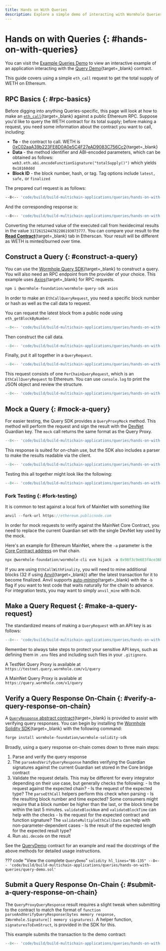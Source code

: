 ```yaml
---
title: Hands on With Queries
description: Explore a simple demo of interacting with Wormhole Queries using an eth_call request to query the supply of wETH on Ethereum using a Wormhole query.
---
```


# Hands on with Queries {: #hands-on-with-queries}

You can visit the [Example Queries Demo](https://wormholelabs-xyz.github.io/example-queries-demo/) to view an interactive example of an application interacting with the [Query Demo](https://github.com/wormholelabs-xyz/example-queries-demo/blob/main/src/QueryDemo.sol){target=\_blank} contract.   

This guide covers using a simple `eth_call` request to get the total supply of WETH on Ethereum.

## RPC Basics {: #rpc-basics}

Before digging into anything Queries-specific, this page will look at how to make an [`eth_call`](https://ethereum.org/en/developers/docs/apis/json-rpc/#eth_call){target=\_blank} against a public Ethereum RPC. Suppose you'd like to query the WETH contract for its total supply; before making a request, you need some information about the contract you want to call, including:

- **To** - the contract to call. WETH is [0xC02aaA39b223FE8D0A0e5C4F27eAD9083C756Cc2](https://etherscan.io/token/0xc02aaa39b223fe8d0a0e5c4f27ead9083c756cc2){target=\_blank}
- **Data** - the method identifier and ABI-encoded parameters, which can be obtained as follows: `web3.eth.abi.encodeFunctionSignature("totalSupply()")` which yields `0x18160ddd`
- **Block ID** - the block number, hash, or tag. Tag options include `latest,` `safe,` or `finalized`

The prepared curl request is as follows:

```bash title="eth_call JSON-RPC request"
--8<-- 'code/build/build-multichain-applications/queries/hands-on-with-queries/eth-call-initial-request.txt'
```

And the corresponding response is:

```bash title="eth_call JSON-RPC reponse"
--8<-- 'code/build/build-multichain-applications/queries/hands-on-with-queries/eth-call-initial-response.txt'
```

Converting the returned value of the executed call from hexidecimal results in the value `3172615244782286193073777`. You can compare your result to the [**Read Contract**](https://etherscan.io/token/0xc02aaa39b223fe8d0a0e5c4f27ead9083c756cc2#readContract){target=\_blank} tab in Etherscan. Your result will be different as WETH is minted/burned over time.

## Construct a Query {: #construct-a-query}

You can use the [Wormhole Query SDK](https://www.npmjs.com/package/@wormhole-foundation/wormhole-query-sdk){target=\_blank} to construct a query. You will also need an RPC endpoint from the provider of your choice. This example uses [Axios](https://www.npmjs.com/package/axios){target=\_blank} for RPC requests.

```jsx
npm i @wormhole-foundation/wormhole-query-sdk axios
```

In order to make an `EthCallQueryRequest`, you need a specific block number or hash as well as the call data to request.

You can request the latest block from a public node using `eth_getBlockByNumber`.

```jsx
--8<-- 'code/build/build-multichain-applications/queries/hands-on-with-queries/get-block-by-number.jsx'
```

Then construct the call data.

```jsx
--8<-- 'code/build/build-multichain-applications/queries/hands-on-with-queries/eth-call-data.jsx'
```

Finally, put it all together in a `QueryRequest`.

```jsx
--8<-- 'code/build/build-multichain-applications/queries/hands-on-with-queries/query-request.jsx'
```

This request consists of one `PerChainQueryRequest`, which is an `EthCallQueryRequest` to Ethereum. You can use `console.log` to print the JSON object and review the structure.

```jsx
--8<-- 'code/build/build-multichain-applications/queries/hands-on-with-queries/per-chain-query-request.jsx'
```

## Mock a Query {: #mock-a-query}

For easier testing, the Query SDK provides a `QueryProxyMock` method. This method will perform the request and sign the result with the [DevNet](../reference/dev-env/tilt.md) Guardian key. The `mock` call returns the same format as the Query Proxy.

```jsx
--8<-- 'code/build/build-multichain-applications/queries/hands-on-with-queries/query-proxy-mock.jsx'
```

This response is suited for on-chain use, but the SDK also includes a parser to make the results readable via the client.

```jsx
--8<-- 'code/build/build-multichain-applications/queries/hands-on-with-queries/query-response.jsx'
```

Testing this all together might look like the following:

```jsx
--8<-- 'code/build/build-multichain-applications/queries/hands-on-with-queries/test-full.jsx'
```

### Fork Testing {: #fork-testing}

It is common to test against a local fork of MainNet with something like

```jsx
anvil --fork-url https://ethereum.publicnode.com
```

In order for mock requests to verify against the MainNet Core Contract, you need to replace the current Guardian set with the single DevNet key used by the mock.

Here's an example for Ethereum MainNet, where the `-a` parameter is the [Core Contract address](../reference/constants.md#core-contracts) on that chain.

```jsx
npx @wormhole-foundation/wormhole-cli evm hijack -a 0x98f3c9e6E3fAce36bAAd05FE09d375Ef1464288B -g 0xbeFA429d57cD18b7F8A4d91A2da9AB4AF05d0FBe
```

If you are using `EthCallWithFinality`, you will need to mine additional blocks (32 if using [Anvil](https://book.getfoundry.sh/anvil/){target=\_blank}) after the latest transaction for it to become finalized. Anvil supports [auto-mining](https://book.getfoundry.sh/reference/anvil/#mining-modes){target=\_blank} with the `-b` flag if you want to test code that waits naturally for the chain to advance. For integration tests, you may want to simply `anvil_mine` with `0x20`.

## Make a Query Request {: #make-a-query-request}

The standardized means of making a `QueryRequest` with an API key is as follows:

```jsx
--8<-- 'code/build/build-multichain-applications/queries/hands-on-with-queries/query-request-with-api-key.jsx'
```

Remember to always take steps to protect your sensitive API keys, such as defining them in `.env` files and including such files in your `.gitignore`.

A TestNet Query Proxy is available at `https://testnet.query.wormhole.com/v1/query`

A MainNet Query Proxy is available at ` https://query.wormhole.com/v1/query`

## Verify a Query Response On-Chain {: #verify-a-query-response-on-chain}

A [`QueryResponse` abstract contract](https://github.com/wormhole-foundation/wormhole-solidity-sdk/blob/main/src/QueryResponse.sol){target=\_blank} is provided to assist with verifying query responses. You can begin by installing the [Wormhole Solidity SDK](https://github.com/wormhole-foundation/wormhole-solidity-sdk){target=\_blank} with the following command:

```bash
forge install wormhole-foundation/wormhole-solidity-sdk
```

Broadly, using a query response on-chain comes down to three main steps:

   1. Parse and verify the query response
   2. The `parseAndVerifyQueryResponse` handles verifying the Guardian signatures against the current Guardian set stored in the Core bridge contract
   3. Validate the request details. This may be different for every integrator depending on their use case, but generally checks the following:
    - Is the request against the expected chain?
    - Is the request of the expected type? The `parseEthCall` helpers perform this check when parsing
    - Is the resulting block number and time expected? Some consumers might require that a block number be higher than the last, or the block time be within the last 5 minutes. `validateBlockNum` and `validateBlockTime` can help with the checks
    - Is the request for the expected contract and function signature? The `validateMultipleEthCallData` can help with non-parameter-dependent cases
    - Is the result of the expected length for the expected result type?
   4. Run `abi.decode` on the result 

See the [QueryDemo](https://github.com/wormholelabs-xyz/example-queries-demo/blob/main/src/QueryDemo.sol#L86-L135) contract for an example and read the docstrings of the above methods for detailed usage instructions.

??? code "View the complete `QueryDemo`"
    ```solidity hl_lines="86-135"
    --8<-- 'code/build/build-multichain-applications/queries/hands-on-with-queries/query-demo.sol'
    ```

## Submit a Query Response On-Chain {: #submit-a-query-response-on-chain}

The `QueryProxyQueryResponse` result requires a slight tweak when submitting to the contract to match the format of `function parseAndVerifyQueryResponse(bytes memory response, IWormhole.Signature[] memory signatures)`. A helper function, `signaturesToEvmStruct`, is provided in the SDK for this.

This example submits the transaction to the demo contract:

```jsx
--8<-- 'code/build/build-multichain-applications/queries/hands-on-with-queries/query-proxy-query-response.jsx'
```
